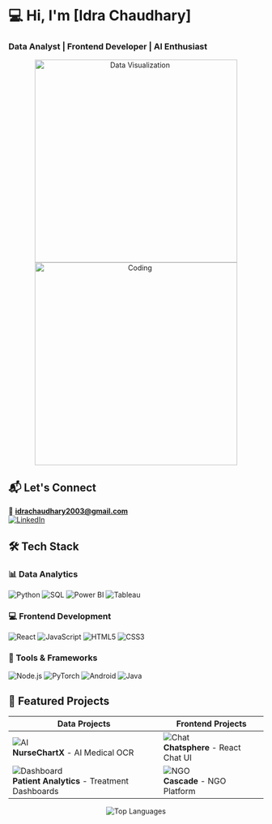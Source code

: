 # 💻 Hi, I'm [Idra Chaudhary] 
### Data Analyst | Frontend Developer | AI Enthusiast

<div align="center">
  <img src="https://media.giphy.com/media/L1R1tvI9svkIWwpVYr/giphy.gif" width="400" alt="Data Visualization">
  <img src="https://media.giphy.com/media/v1.Y2lkPTc5MGI3NjExY2VjYzB2bG5rZ3Z5Z3Z0Z3J4eGJ6dGZ1bnRqZWZ1ZGNiZ3J6dCZlcD12MV9pbnRlcm5hbF9naWZfYnlfaWQmY3Q9Zw/qgQUggAC3Pfv687qPC/giphy.gif" width="400" alt="Coding">
</div>

## 📬 Let's Connect
📧 **idrachaudhary2003@gmail.com**  
[![LinkedIn](https://img.shields.io/badge/LinkedIn-Connect-blue?style=for-the-badge&logo=linkedin)](https://linkedin.com/in/idra-chaudhary/)

## 🛠️ Tech Stack

### 📊 Data Analytics
<div>
  <img src="https://img.shields.io/badge/Python-3776AB?style=for-the-badge&logo=python&logoColor=white" alt="Python">
  <img src="https://img.shields.io/badge/SQL-4479A1?style=for-the-badge&logo=postgresql&logoColor=white" alt="SQL">
  <img src="https://img.shields.io/badge/PowerBI-F2C811?style=for-the-badge&logo=powerbi&logoColor=black" alt="Power BI">
  <img src="https://img.shields.io/badge/Tableau-E97627?style=for-the-badge&logo=tableau&logoColor=white" alt="Tableau">
</div>

### 💻 Frontend Development
<div>
  <img src="https://img.shields.io/badge/React-61DAFB?style=for-the-badge&logo=react&logoColor=black" alt="React">
  <img src="https://img.shields.io/badge/JavaScript-F7DF1E?style=for-the-badge&logo=javascript&logoColor=black" alt="JavaScript">
  <img src="https://img.shields.io/badge/HTML5-E34F26?style=for-the-badge&logo=html5&logoColor=white" alt="HTML5">
  <img src="https://img.shields.io/badge/CSS3-1572B6?style=for-the-badge&logo=css3&logoColor=white" alt="CSS3">
</div>

### 🔧 Tools & Frameworks
<div>
  <img src="https://img.shields.io/badge/Node.js-339933?style=for-the-badge&logo=nodedotjs&logoColor=white" alt="Node.js">
  <img src="https://img.shields.io/badge/PyTorch-EE4C2C?style=for-the-badge&logo=pytorch&logoColor=white" alt="PyTorch">
  <img src="https://img.shields.io/badge/Android-3DDC84?style=for-the-badge&logo=android&logoColor=white" alt="Android">
  <img src="https://img.shields.io/badge/Java-007396?style=for-the-badge&logo=java&logoColor=white" alt="Java">
</div>

## 🚀 Featured Projects

<div align="center">
  
| Data Projects | Frontend Projects |
|--------------|------------------|
| ![AI](https://media.giphy.com/media/juua9i2c2fA0AIp2iq/giphy.gif) <br> **NurseChartX** - AI Medical OCR | ![Chat](https://media.giphy.com/media/eNAsjO55tPbgaor7ma/giphy.gif) <br> **Chatsphere** - React Chat UI |
| ![Dashboard](https://media.giphy.com/media/VZvAgOG6cQ9Bm/giphy.gif) <br> **Patient Analytics** - Treatment Dashboards | ![NGO](https://media.giphy.com/media/L1R1tvI9svkIWwpVYr/giphy.gif) <br> **Cascade** - NGO Platform |

</div>

<div align="center">
  <img src="https://github-readme-stats.vercel.app/api/top-langs/?username=IdraChaudhary&layout=compact&theme=radical" alt="Top Languages">
</div>



